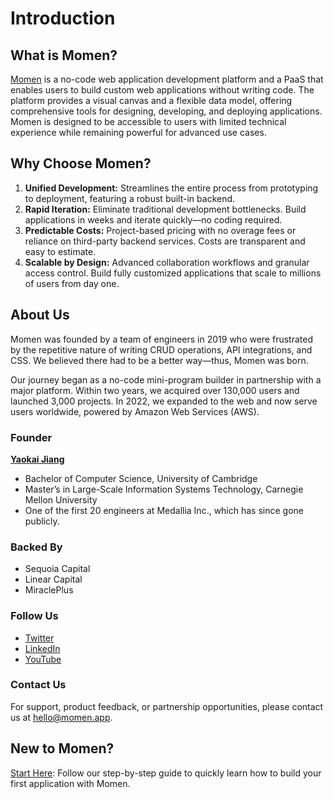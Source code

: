 # Introduction

## What is Momen?

[Momen](http://momen.app) is a no-code web application development platform and a PaaS that enables users to build custom web applications without writing code. The platform provides a visual canvas and a flexible data model, offering comprehensive tools for designing, developing, and deploying applications. Momen is designed to be accessible to users with limited technical experience while remaining powerful for advanced use cases.

## Why Choose Momen?

1. **Unified Development:** Streamlines the entire process from prototyping to deployment, featuring a robust built-in backend.
2. **Rapid Iteration:** Eliminate traditional development bottlenecks. Build applications in weeks and iterate quickly—no coding required.
3. **Predictable Costs:** Project-based pricing with no overage fees or reliance on third-party backend services. Costs are transparent and easy to estimate.
4. **Scalable by Design:** Advanced collaboration workflows and granular access control. Build fully customized applications that scale to millions of users from day one.

## About Us

Momen was founded by a team of engineers in 2019 who were frustrated by the repetitive nature of writing CRUD operations, API integrations, and CSS. We believed there had to be a better way—thus, Momen was born.

Our journey began as a no-code mini-program builder in partnership with a major platform. Within two years, we acquired over 130,000 users and launched 3,000 projects. In 2022, we expanded to the web and now serve users worldwide, powered by Amazon Web Services (AWS).

### Founder

[**Yaokai Jiang**](https://www.linkedin.com/in/yaokai-jiang-21894924/)

- Bachelor of Computer Science, University of Cambridge
- Master’s in Large-Scale Information Systems Technology, Carnegie Mellon University
- One of the first 20 engineers at Medallia Inc., which has since gone publicly.

### Backed By

- Sequoia Capital
- Linear Capital
- MiraclePlus

### Follow Us

- [Twitter](https://twitter.com/Momen_HQ)
- [LinkedIn](https://www.linkedin.com/company/momen-hq/)
- [YouTube](https://www.youtube.com/channel/UCItxhdjDH1L-C5Nhx7_AKYQ)

### Contact Us

For support, product feedback, or partnership opportunities, please contact us at [hello@momen.app](mailto:hello@momen.app).

## New to Momen?

[Start Here](tutorial/how-to-build-a-cms-mvp-version-in-hours.md): Follow our step-by-step guide to quickly learn how to build your first application with Momen.
